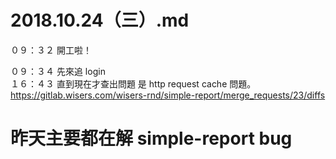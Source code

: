 # 2018.10.24（三）.md

０９：３２ 開工啦！  

０９：３４ 先來追 login  
１６：４３ 直到現在才查出問題  是 http request cache 問題。  
https://gitlab.wisers.com/wisers-rnd/simple-report/merge_requests/23/diffs  

# 昨天主要都在解 simple-report bug
